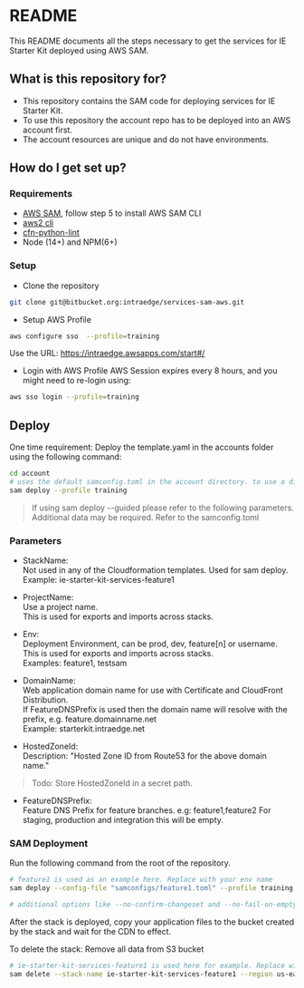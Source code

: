 # README #
This README documents all the steps necessary to get the services for IE Starter Kit deployed using AWS SAM.

## What is this repository for? ###
* This repository contains the SAM code for deploying services for IE Starter Kit.
* To use this repository the account repo has to be deployed into an AWS account first.
* The account resources are unique and do not have environments.

## How do I get set up? ###

### Requirements
- [AWS SAM](https://docs.aws.amazon.com/serverless-application-model/latest/developerguide/serverless-sam-cli-install-mac.html), follow step 5 to install AWS SAM CLI
- [aws2 cli](https://docs.aws.amazon.com/cli/latest/userguide/install-cliv2.html)
- [cfn-python-lint](https://github.com/aws-cloudformation/cfn-python-lint#install)
- Node (14+) and NPM(6+)

### Setup
- Clone the repository
```sh
git clone git@bitbucket.org:intraedge/services-sam-aws.git
```

- Setup AWS Profile
```bash
aws configure sso  --profile=training
```
Use the URL: https://intraedge.awsapps.com/start#/

- Login with AWS Profile
AWS Session expires every 8 hours, and you might need to re-login using:
```bash
aws sso login --profile=training
```

## Deploy

One time requirement: Deploy the template.yaml in the accounts folder using the following command:
```sh
cd account
# uses the default samconfig.toml in the account directory. to use a different samconfig.toml file please use --config-file option.
sam deploy --profile training

```

>If using sam deploy --guided please refer to the following parameters. Additional data may be required. Refer to the samconfig.toml

### Parameters
- StackName:<br>
Not used in any of the Cloudformation templates. Used for sam deploy.<br>
Example: ie-starter-kit-services-feature1

- ProjectName:<br>
Use a project name.<br>
This is used for exports and imports across stacks.<br>

- Env:<br>
Deployment Environment, can be prod, dev, feature[n] or username. <br>
This is used for exports and imports across stacks.<br>
Examples: feature1, testsam

- DomainName:<br>
Web application domain name for use with Certificate and CloudFront Distribution. <br>
If FeatureDNSPrefix is used then the domain name will resolve with the prefix, e.g. feature.domainname.net<br>
Example: starterkit.intraedge.net
  
- HostedZoneId:<br>
Description: "Hosted Zone ID from Route53 for the above domain name."<br>
> Todo: Store HostedZoneId in a secret path.

- FeatureDNSPrefix:<br>
Feature DNS Prefix for feature branches. e.g: feature1,feature2 For staging, production and integration this will be empty.

### SAM Deployment
Run the following command from the root of the repository.
```sh
# feature1 is used as an example here. Replace with your env name
sam deploy --config-file "samconfigs/feature1.toml" --profile training

# additional options like --no-confirm-changeset and --no-fail-on-empty-changeset could be used depending on the deployment needs.
```
After the stack is deployed, copy your application files to the bucket created by the stack and wait for the CDN to effect.

To delete the stack:
Remove all data from S3 bucket
```sh
# ie-starter-kit-services-feature1 is used here for example. Replace with your stack-name
sam delete --stack-name ie-starter-kit-services-feature1 --region us-east-2 --profile training
```